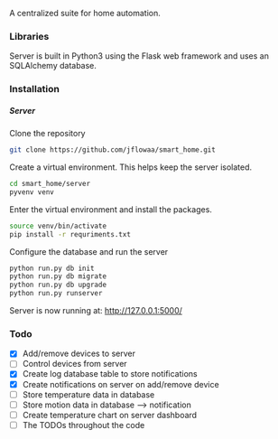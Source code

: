 A centralized suite for home automation. 

### Libraries
Server is built in Python3 using the Flask web framework and uses an SQLAlchemy database. 

### Installation
##### Server
Clone the repository
```bash
git clone https://github.com/jflowaa/smart_home.git
```
Create a virtual environment. This helps keep the server isolated.
```bash
cd smart_home/server
pyvenv venv
```
Enter the virtual environment and install the packages.
```bash
source venv/bin/activate
pip install -r requriments.txt
```
Configure the database and run the server
```bash
python run.py db init
python run.py db migrate
python run.py db upgrade
python run.py runserver
```
Server is now running at: http://127.0.0.1:5000/

### Todo
- [x] Add/remove devices to server
- [ ] Control devices from server
- [x] Create log database table to store notifications
- [x] Create notifications on server on add/remove device
- [ ] Store temperature data in database
- [ ] Store motion data in database --> notification
- [ ] Create temperature chart on server dashboard
- [ ] The TODOs throughout the code